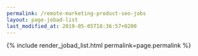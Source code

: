 ```yaml
---
permalink: /remote-marketing-product-seo-jobs
layout: page-jobad-list
last_modified_at: 2019-05-05T18:36:57+0200
---
```

{% include render_jobad_list.html permalink=page.permalink %}
